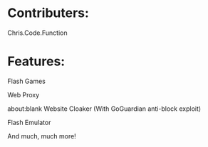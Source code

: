 # Contributers:
Chris.Code.Function
# Features:
Flash Games

Web Proxy

about:blank Website Cloaker (With GoGuardian anti-block exploit)

Flash Emulator

And much, much more!
